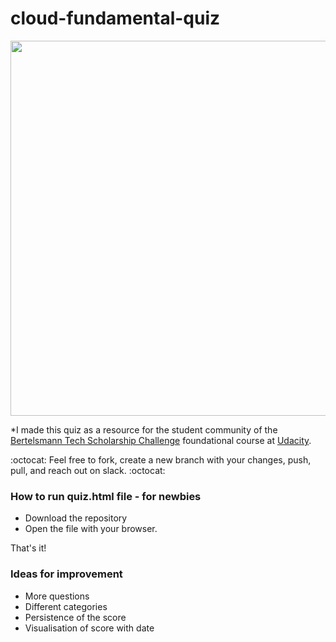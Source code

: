 # cloud-fundamental-quiz

<img src="https://user-images.githubusercontent.com/39020690/70384903-f7966f80-1954-11ea-94d1-d8205fd62eb4.png" width="600">

*I made this quiz as a resource for the student community of the [Bertelsmann Tech Scholarship Challenge](https://sites.google.com/udacity.com/bertelsmann-challenge/home?bsft_eid=b4d0fbe4-f76b-4bf0-b715-7fe48f2fa93b&utm_campaign=sch_600_2019-11-19_ndxxx_bertelsmann-day1-cloud_global&utm_source=blueshift&utm_medium=email&utm_content=sch_600_2019-11-19_ndxxx_bertelsmann-day1-cloud_global&bsft_clkid=170b3b02-c9e4-483e-ba2d-7d1e2ea261c6&bsft_uid=d2f3fea6-faa8-4385-bbe0-76889280d729&bsft_mid=841f48e5-0191-470a-b283-f1e57068eb36&bsft_ek=2019-11-19T23%3A31%3A52Z&bsft_mime_type=html) foundational course at [Udacity](https://www.udacity.com/).

:octocat: Feel free to fork, create a new branch with your changes, push, pull, and reach out on slack. :octocat:

### How to run quiz.html file - for newbies

* Download the repository
* Open the file with your browser. 

That's it! 

### Ideas for improvement

* More questions
* Different categories
* Persistence of the score
* Visualisation of score with date
